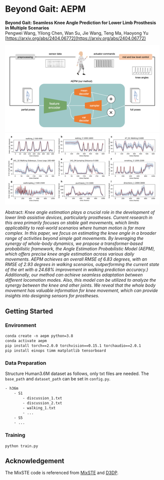 # Beyond Gait: AEPM

**Beyond Gait: Seamless Knee Angle Prediction for Lower Limb Prosthesis in Multiple Scenarios**  
Pengwei Wang, Yilong Chen, Wan Su, Jie Wang, Teng Ma, Haoyong Yu  
[https://arxiv.org/abs/2404.06772](https://arxiv.org/abs/2404.06772)

![overview](./figs/overview.png)
![results](./figs/results.jpg)

Abstract: *Knee angle estimation plays a crucial role in the development of lower limb assistive devices, particularly prostheses. Current research in this area primarily focuses on stable gait movements, which limits applicability to real-world scenarios where human motion is far more complex. In this paper, we focus on estimating the knee angle in a broader range of activities beyond simple gait movements. By leveraging the synergy of whole-body dynamics, we propose a transformer-based probabilistic framework, the Angle Estimation Probabilistic Model (AEPM), which offers precise knee angle estimation across various daily movements. AEPM achieves an overall RMSE of 6.83 degrees, with an RMSE of 2.93 degrees in walking scenarios, outperforming the current state of the art with a 24.68\% improvement in walking prediction accuracy.} Additionally, our method can achieve seamless adaptation between different locomotion modes. Also, this model can be utilized to analyze the synergy between the knee and other joints. We reveal that the whole body movement has valuable information for knee movement, which can provide insights into designing sensors for prostheses.*

## Getting Started
### Environment
```shell
conda create -n aepm python=3.8
conda activate aepm
pip install torch==2.0.0 torchvision==0.15.1 torchaudio==2.0.1
pip install einops timm matplotlib tensorboard
```

### Data Preparation
Structure Human3.6M dataset as follows, only txt files are needed. The `base_path` and `dataset_path` can be set in `config.py`.
```
- h36m
    - S1
        - discussion_1.txt
        - discussion_2.txt
        - walking_1.txt
        - ...
    - S5
    - ...
```

### Training
```shell
python train.py
```

## Acknowledgement
The MixSTE code is referenced from [MixSTE](https://github.com/JinluZhang1126/MixSTE) and [D3DP](https://github.com/paTRICK-swk/D3DP).
